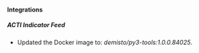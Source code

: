 #### Integrations
##### ACTI Indicator Feed
- Updated the Docker image to: *demisto/py3-tools:1.0.0.84025*.

